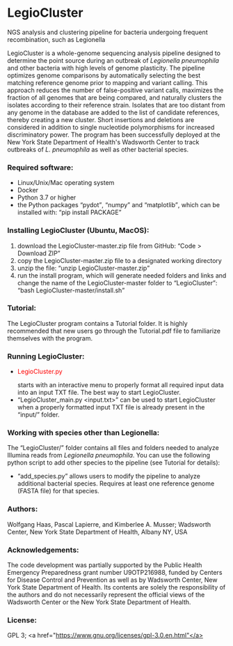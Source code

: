 # LegioCluster
NGS analysis and clustering pipeline for bacteria undergoing frequent recombination, such as Legionella

LegioCluster is a whole-genome sequencing analysis pipeline designed to determine the point source during an outbreak of <em>Legionella pneumophila</em> and other bacteria with high levels of genome plasticity. The pipeline optimizes genome comparisons by automatically selecting the best matching reference genome prior to mapping and variant calling. This approach reduces the number of false-positive variant calls, maximizes the fraction of all genomes that are being compared, and naturally clusters the isolates according to their reference strain. Isolates that are too distant from any genome in the database are added to the list of candidate references, thereby creating a new cluster. Short insertions and deletions are considered in addition to single nucleotide polymorphisms for increased discriminatory power. The program has been successfully deployed at the New York State Department of Health's Wadsworth Center to track outbreaks of <em>L. pneumophila</em> as well as other bacterial species.

### Required software:
- Linux/Unix/Mac operating system
- Docker
- Python 3.7 or higher
- the Python packages <q>pydot</q>, <q>numpy</q> and <q>matplotlib</q>, which can be installed with:   <q>pip install PACKAGE</q>

### Installing LegioCluster (Ubuntu, MacOS):
1) download the LegioCluster-master.zip file from GitHub: <q>Code > Download ZIP</q>
2) copy the LegioCluster-master.zip file to a designated working directory
3) unzip the file: <q>unzip LegioCluster-master.zip</q>
4) run the install program, which will generate needed folders and links and change the name of the LegioCluster-master folder to <q>LegioCluster</q>: 
	<q>bash LegioCluster-master/install.sh</q>

### Tutorial:
The LegioCluster program contains a Tutorial folder. It is highly recommended that new users go through the Tutorial.pdf file to familiarize themselves with the program.

### Running LegioCluster:
- <p style="color: red">LegioCluster.py</p>  starts with an interactive menu to properly format all required input data into an input TXT file. The best way to start LegioCluster. 
- <q>LegioCluster_main.py <input.txt></q>  can be used to start LegioCluster when a properly formatted input TXT file is already present in the <q>input/</q> folder.

### Working with species other than Legionella:
The <q>LegioCluster/</q> folder contains all files and folders needed to analyze Illumina reads from <em>Legionella pneumophila</em>. You can use the following python script to add other species to the pipeline (see Tutorial for details):
- <q>add_species.py</q>  allows users to modify the pipeline to analyze additional bacterial species. Requires at least one reference genome (FASTA file) for that species.

### Authors:
Wolfgang Haas, Pascal Lapierre, and Kimberlee A. Musser; 
Wadsworth Center, New York State Department of Health, Albany NY, USA 

### Acknowledgements: 
The code development was partially supported by the Public Health Emergency Preparedness grant number U9OTP216988, funded by Centers for Disease Control and Prevention as well as by Wadsworth Center, New York State Department of Health. Its contents are solely the responsibility of the authors and do not necessarily represent the official views of the Wadsworth Center or the New York State Department of Health.

### License: 
GPL 3; <a href="https://www.gnu.org/licenses/gpl-3.0.en.html"</a>


